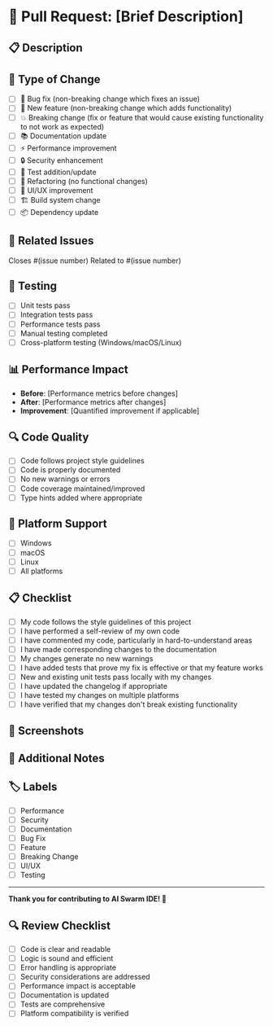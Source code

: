 # 🚀 Pull Request: [Brief Description]

## 📋 **Description**
<!-- Provide a clear and concise description of the changes -->

## 🎯 **Type of Change**
<!-- What types of changes does your code introduce? Put an `x` in all the boxes that apply: -->
- [ ] 🐛 Bug fix (non-breaking change which fixes an issue)
- [ ] 🚀 New feature (non-breaking change which adds functionality)
- [ ] 💥 Breaking change (fix or feature that would cause existing functionality to not work as expected)
- [ ] 📚 Documentation update
- [ ] ⚡ Performance improvement
- [ ] 🔒 Security enhancement
- [ ] 🧪 Test addition/update
- [ ] 🔧 Refactoring (no functional changes)
- [ ] 🎨 UI/UX improvement
- [ ] 🏗️ Build system change
- [ ] 📦 Dependency update

## 🔗 **Related Issues**
<!-- Link to any related issues -->
Closes #(issue number)
Related to #(issue number)

## 🧪 **Testing**
<!-- Describe the tests you ran to verify your changes -->
- [ ] Unit tests pass
- [ ] Integration tests pass
- [ ] Performance tests pass
- [ ] Manual testing completed
- [ ] Cross-platform testing (Windows/macOS/Linux)

## 📊 **Performance Impact**
<!-- How does this change affect performance? -->
- **Before**: [Performance metrics before changes]
- **After**: [Performance metrics after changes]
- **Improvement**: [Quantified improvement if applicable]

## 🔍 **Code Quality**
<!-- Confirm code quality standards are met -->
- [ ] Code follows project style guidelines
- [ ] Code is properly documented
- [ ] No new warnings or errors
- [ ] Code coverage maintained/improved
- [ ] Type hints added where appropriate

## 📱 **Platform Support**
<!-- Which platforms does this change affect? -->
- [ ] Windows
- [ ] macOS
- [ ] Linux
- [ ] All platforms

## 📋 **Checklist**
<!-- Go over all the following points, and put an `x` in all the boxes that apply: -->
- [ ] My code follows the style guidelines of this project
- [ ] I have performed a self-review of my own code
- [ ] I have commented my code, particularly in hard-to-understand areas
- [ ] I have made corresponding changes to the documentation
- [ ] My changes generate no new warnings
- [ ] I have added tests that prove my fix is effective or that my feature works
- [ ] New and existing unit tests pass locally with my changes
- [ ] I have updated the changelog if appropriate
- [ ] I have tested my changes on multiple platforms
- [ ] I have verified that my changes don't break existing functionality

## 📸 **Screenshots**
<!-- If applicable, add screenshots to help explain your changes -->

## 📝 **Additional Notes**
<!-- Any additional information that reviewers should know -->

## 🏷️ **Labels**
<!-- Add relevant labels to help categorize the PR -->
- [ ] Performance
- [ ] Security
- [ ] Documentation
- [ ] Bug Fix
- [ ] Feature
- [ ] Breaking Change
- [ ] UI/UX
- [ ] Testing

---

**Thank you for contributing to AI Swarm IDE! 🚀**

<!-- Reviewers: Please use the following template for your review -->
## 🔍 **Review Checklist**
- [ ] Code is clear and readable
- [ ] Logic is sound and efficient
- [ ] Error handling is appropriate
- [ ] Security considerations are addressed
- [ ] Performance impact is acceptable
- [ ] Documentation is updated
- [ ] Tests are comprehensive
- [ ] Platform compatibility is verified
